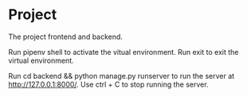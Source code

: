 # Project

The project frontend and backend.

Run pipenv shell to activate the vitual environment. 
Run exit to exit the virtual environment.

Run cd backend && python manage.py runserver to run the server at http://127.0.0.1:8000/.
Use ctrl + C to stop running the server.